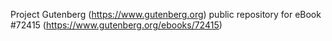 Project Gutenberg (https://www.gutenberg.org) public repository
for eBook #72415 (https://www.gutenberg.org/ebooks/72415)
